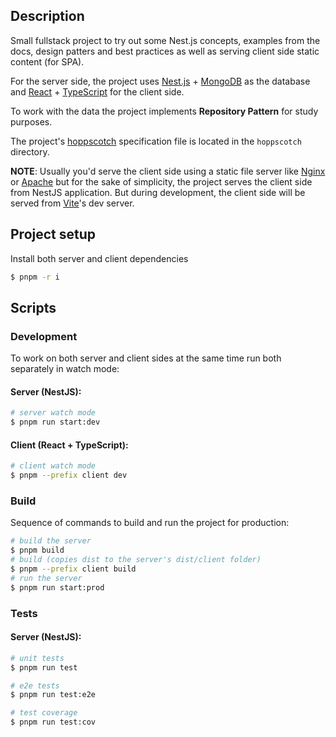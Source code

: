 ## Description

Small fullstack project to try out some Nest.js concepts, examples from the docs, design patters and best practices as well as serving client side static content (for SPA).

For the server side, the project uses [Nest.js](https://nestjs.com/) + [MongoDB](https://www.mongodb.com/) as the database and [React](https://reactjs.org/) + [TypeScript](https://www.typescriptlang.org/) for the client side.

To work with the data the project implements **Repository Pattern** for study purposes.

The project's [hoppscotch](https://hoppscotch.io/) specification file is located in the `hoppscotch` directory.

**NOTE**: Usually you'd serve the client side using a static file server like [Nginx](https://www.nginx.com/) or [Apache](https://httpd.apache.org/) but for the sake of simplicity, the project serves the client side from NestJS application. But during development, the client side will be served from [Vite](https://vitejs.dev/)'s dev server.

## Project setup

Install both server and client dependencies

```bash
$ pnpm -r i
```

## Scripts

### Development

To work on both server and client sides at the same time run both separately in watch mode:

#### Server (NestJS):

```bash
# server watch mode
$ pnpm run start:dev
```

#### Client (React + TypeScript):

```bash
# client watch mode
$ pnpm --prefix client dev
```

### Build

Sequence of commands to build and run the project for production:

```bash
# build the server
$ pnpm build
# build (copies dist to the server's dist/client folder)
$ pnpm --prefix client build
# run the server
$ pnpm run start:prod

```

### Tests

#### Server (NestJS):

```bash
# unit tests
$ pnpm run test

# e2e tests
$ pnpm run test:e2e

# test coverage
$ pnpm run test:cov
```
